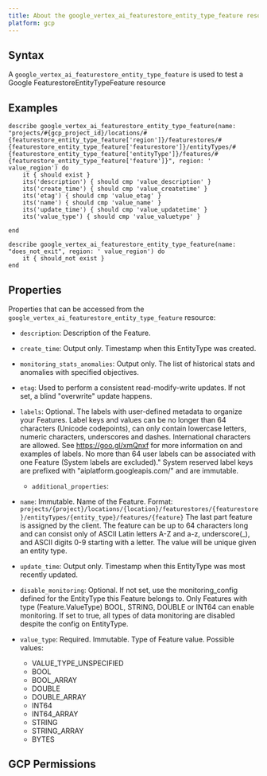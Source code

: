 ```yaml
---
title: About the google_vertex_ai_featurestore_entity_type_feature resource
platform: gcp
---
```


## Syntax
A `google_vertex_ai_featurestore_entity_type_feature` is used to test a Google FeaturestoreEntityTypeFeature resource

## Examples
```
describe google_vertex_ai_featurestore_entity_type_feature(name: "projects/#{gcp_project_id}/locations/#{featurestore_entity_type_feature['region']}/featurestores/#{featurestore_entity_type_feature['featurestore']}/entityTypes/#{featurestore_entity_type_feature['entityType']}/features/#{featurestore_entity_type_feature['feature']}", region: ' value_region') do
	it { should exist }
	its('description') { should cmp 'value_description' }
	its('create_time') { should cmp 'value_createtime' }
	its('etag') { should cmp 'value_etag' }
	its('name') { should cmp 'value_name' }
	its('update_time') { should cmp 'value_updatetime' }
	its('value_type') { should cmp 'value_valuetype' }

end

describe google_vertex_ai_featurestore_entity_type_feature(name: "does_not_exit", region: ' value_region') do
	it { should_not exist }
end
```

## Properties
Properties that can be accessed from the `google_vertex_ai_featurestore_entity_type_feature` resource:


  * `description`: Description of the Feature.

  * `create_time`: Output only. Timestamp when this EntityType was created.

  * `monitoring_stats_anomalies`: Output only. The list of historical stats and anomalies with specified objectives.

  * `etag`: Used to perform a consistent read-modify-write updates. If not set, a blind "overwrite" update happens.

  * `labels`: Optional. The labels with user-defined metadata to organize your Features. Label keys and values can be no longer than 64 characters (Unicode codepoints), can only contain lowercase letters, numeric characters, underscores and dashes. International characters are allowed. See https://goo.gl/xmQnxf for more information on and examples of labels. No more than 64 user labels can be associated with one Feature (System labels are excluded)." System reserved label keys are prefixed with "aiplatform.googleapis.com/" and are immutable.

    * `additional_properties`: 

  * `name`: Immutable. Name of the Feature. Format: `projects/{project}/locations/{location}/featurestores/{featurestore}/entityTypes/{entity_type}/features/{feature}` The last part feature is assigned by the client. The feature can be up to 64 characters long and can consist only of ASCII Latin letters A-Z and a-z, underscore(_), and ASCII digits 0-9 starting with a letter. The value will be unique given an entity type.

  * `update_time`: Output only. Timestamp when this EntityType was most recently updated.

  * `disable_monitoring`: Optional. If not set, use the monitoring_config defined for the EntityType this Feature belongs to. Only Features with type (Feature.ValueType) BOOL, STRING, DOUBLE or INT64 can enable monitoring. If set to true, all types of data monitoring are disabled despite the config on EntityType.

  * `value_type`: Required. Immutable. Type of Feature value.
  Possible values:
    * VALUE_TYPE_UNSPECIFIED
    * BOOL
    * BOOL_ARRAY
    * DOUBLE
    * DOUBLE_ARRAY
    * INT64
    * INT64_ARRAY
    * STRING
    * STRING_ARRAY
    * BYTES


## GCP Permissions
